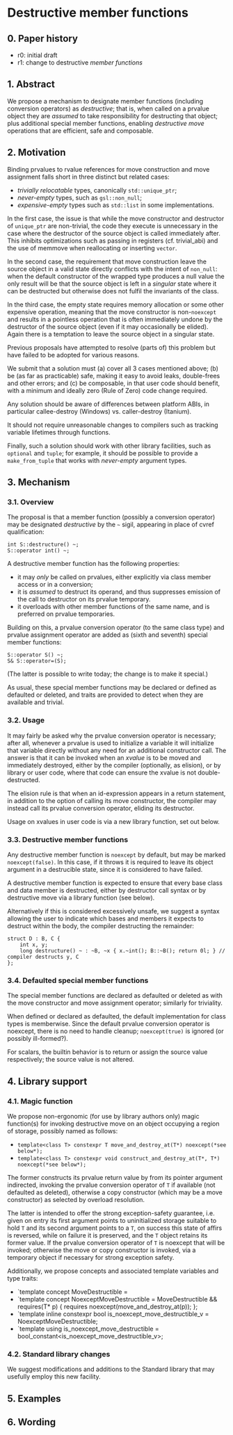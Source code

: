 # Destructive member functions

## 0. Paper history

* r0: initial draft
* r1: change to destructive *member functions*

## 1. Abstract

We propose a mechanism to designate member functions (including conversion operators) as *destructive*; that is, when called on a prvalue object they are *assumed* to take responsibility for destructing that object; plus additional special member functions, enabling *destructive move* operations that are efficient, safe and composable.

## 2. Motivation

Binding prvalues to rvalue references for move construction and move assignment falls short in three distinct but related cases:

* *trivially relocatable* types, canonically `std::unique_ptr`;
* *never-empty* types, such as `gsl::non_null`;
* *expensive-empty* types such as `std::list` in some implementations.

In the first case, the issue is that while the move constructor and destructor of `unique_ptr` are non-trivial, the code they execute is unnecessary in the case where the destructor of the source object is called immediately after. This inhibits optimizations such as passing in registers (cf. trivial_abi) and the use of memmove when reallocating or inserting `vector`.

In the second case, the requirement that move construction leave the source object in a valid state directly conflicts with the intent of `non_null`: when the default constructor of the wrapped type produces a null value the only result will be that the source object is left in a *singular* state where it can be destructed but otherwise does not fulfil the invariants of the class.

In the third case, the empty state requires memory allocation or some other expensive operation, meaning that the move constructor is non-`noexcept` and results in a pointless operation that is often immediately undone by the destructor of the source object (even if it may occasionally be elided). Again there is a temptation to leave the source object in a singular state.

Previous proposals have attempted to resolve (parts of) this problem but have failed to be adopted for various reasons.

We submit that a solution must (a) cover all 3 cases mentioned above; (b) be (as far as practicable) safe, making it easy to avoid leaks, double-frees and other errors; and (c) be composable, in that user code should benefit, with a minimum and ideally zero (Rule of Zero) code change required.

Any solution should be aware of differences between platform ABIs, in particular callee-destroy (Windows) vs. caller-destroy (Itanium).

It should not require unreasonable changes to compilers such as tracking variable lifetimes through functions.

Finally, such a solution should work with other library facilities, such as `optional` and `tuple`; for example, it should be possible to provide a `make_from_tuple` that works with *never-empty* argument types.

## 3. Mechanism

### 3.1. Overview

The proposal is that a member function (possibly a conversion operator) may be designated *destructive* by the `~` sigil, appearing in place of cvref qualification:

    int S::destructure() ~;
    S::operator int() ~;

A destructive member function has the following properties:

* it may *only* be called on prvalues, either explicitly via class member access or in a conversion;
* it is *assumed* to destruct its operand, and thus suppresses emission of the call to destructor on its prvalue temporary.
* it overloads with other member functions of the same name, and is preferred on prvalue temporaries.

Building on this, a prvalue conversion operator (to the same class type) and prvalue assignment operator are added as (sixth and seventh) special member functions:

    S::operator S() ~;
    S& S::operator=(S);

(The latter is possible to write today; the change is to make it special.)

As usual, these special member functions may be declared or defined as defaulted or deleted, and traits are provided to detect when they are available and trivial.

### 3.2. Usage

It may fairly be asked why the prvalue conversion operator is necessary; after all, whenever a prvalue is used to initialize a variable it will initialize that variable directly without any need for an additional constructor call. The answer is that it can be invoked when an *xvalue* is to be moved and immediately destroyed, either by the compiler (optionally, as elision), or by library or user code, where that code can ensure the xvalue is not double-destructed.

The elision rule is that when an id-expression appears in a return statement, in addition to the option of calling its move constructor, the compiler may instead call its prvalue conversion operator, eliding its destructor.

Usage on xvalues in user code is via a new library function, set out below.

### 3.3. Destructive member functions

Any destructive member function is `noexcept` by default, but may be marked `noexcept(false)`. In this case, if it throws it is required to leave its object argument in a destrucible state, since it is considered to have failed.

A destructive member function is expected to ensure that every base class and data member is destructed, either by destructor call syntax or by destructive move via a library function (see below). 

Alternatively if this is considered excessively unsafe, we suggest a syntax allowing the user to indicate which bases and members it expects to destruct within the body, the compiler destructing the remainder:

    struct D : B, C {
        int x, y;
        long destructure() ~ : ~B, ~x { x.~int(); B::~B(); return 0l; } // compiler destructs y, C
    };

### 3.4. Defaulted special member functions

The special member functions are declared as defaulted or deleted as with the move constructor and move assignment operator; similarly for triviality.

When defined or declared as defaulted, the default implementation for class types is memberwise. Since the default prvalue conversion operator is noexcept, there is no need to handle cleanup; `noexcept(true)` is ignored (or possibly ill-formed?).

For scalars, the builtin behavior is to return or assign the source value respectively; the source value is not altered.

## 4. Library support

### 4.1. Magic function

We propose non-ergonomic (for use by library authors only) magic function(s) for invoking destructive move on an object occupying a region of storage, possibly named as follows:

* `template<class T> constexpr T move_and_destroy_at(T*) noexcept(*see below*);`
* `template<class T> constexpr void construct_and_destroy_at(T*, T*) noexcept(*see below*);`

The former constructs its prvalue return value by from its pointer argument indirected, invoking the prvalue conversion operator of `T` if available (not defaulted as deleted), otherwise a copy constructor (which may be a move constructor) as selected by overload resolution.

The latter is intended to offer the strong exception-safety guarantee, i.e. given on entry its first argument points to uninitialized storage suitable to hold `T` and its second argument points to a `T`, on success this state of affirs is reversed, while on failure it is preserved, and the `T` object retains its former value. If the prvalue conversion operator of `T` is noexcept that will be invoked; otherwise the move or copy constructor is invoked, via a temporary object if necessary for strong exception safety.

Additionally, we propose concepts and associated template variables and type traits:

* `template<class T> concept MoveDestructible = 
* `template<class T> concept NoexceptMoveDestructible = MoveDestructible<T> && requires(T* p) { requires noexcept(move_and_destroy_at(p)); };
* `template<class T> inline constexpr bool is_noexcept_move_destructible_v = NoexceptMoveDestructible<T>;
* `template<class T> using is_noexcept_move_destructible = bool_constant<is_noexcept_move_destructible_v<T>>;

### 4.2. Standard library changes

We suggest modifications and additions to the Standard library that may usefully employ this new facility.

## 5. Examples

## 6. Wording
